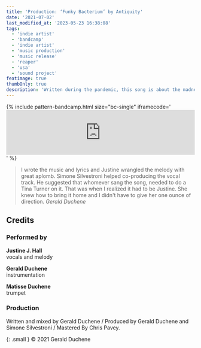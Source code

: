 ```yaml
---
title: 'Production: ‘Funky Bacterium’ by Antiquity'
date: '2021-07-02'
last_modified_at: '2023-05-23 16:38:08'
tags:
  - 'indie artist'
  - 'bandcamp'
  - 'indie artist'
  - 'music production'
  - 'music release'
  - 'reaper'
  - 'usa'
  - 'sound project'
featimage: true
thumbOnly: true
description: 'Written during the pandemic, this song is about the madness of the times. Loud, in your face, at a 100mph.'
---
```

{% include pattern-bandcamp.html size="bc-single" iframecode='<iframe style="border: 0; width: 100%; height: 120px;" src="https://bandcamp.com/EmbeddedPlayer/track=4262932484/size=large/bgcol=ffffff/linkcol=333333/tracklist=false/artwork=small/transparent=true/"><a href="https://sessions.antiquity-music.com/track/funky-bacterium">Funky Bacterium by Antiquity</a></iframe>' %}

> I wrote the music and lyrics and Justine wrangled the melody with great aplomb. Simone Silvestroni helped co-producing the vocal track. He suggested that whomever sang the song, needed to do a Tina Turner on it. That was when I realized it had to be Justine. She knew how to bring it home and I didn't have to give her one ounce of direction.
> <cite>Gerald Duchene</cite>

## Credits

### Performed by

**Justine J. Hall**\
vocals and melody

**Gerald Duchene**\
instrumentation

**Matisse Duchene**\
trumpet

### Production
Written and mixed by Gerald Duchene / Produced by Gerald Duchene and Simone Silvestroni / Mastered By Chris Pavey.

{: .small }
&copy; 2021 Gerald Duchene